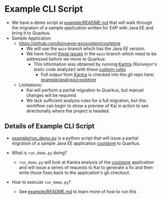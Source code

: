 # Example CLI Script

- We have a demo script at [example/README.md](/example/README.md) that will walk through the migration of a sample application written for EAP with Java EE and bring it to Quarkus.
- Sample Application
  - https://github.com/konveyor-ecosystem/coolstore
    - We will use the `main` branch which has the Java EE version.
    - We have found [these issues](https://github.com/jmle/kai-examples/blob/main/coolstore-examples/examples.md) in the `main` branch which need to be addressed before we move to Quarkus:
      - This information was obtained by running [Kantra](https://github.com/konveyor/kantra) (Konveyor's static code analyzer) with these [custom-rules](https://github.com/konveyor-ecosystem/kai/tree/main/kai_solution_server/samples/custom_rules)
        - Full output from [Kantra](https://github.com/konveyor/kantra) is checked into the git repo here: [example/analysis/coolstore](example/analysis/coolstore)
  - Limitations:
    - Kai will perform a partial migration to Quarkus, but manual changes will be required.
    - We lack sufficient analysis rules for a full migration, but this workflow can begin to show a preview of Kai in action to see directionally where the project is headed.

## Details of Example CLI Script

- [example/run_demo.py](example/run_demo.py) is a python script that will issue a partial migration of a sample Java EE application [coolstore](https://github.com/konveyor-ecosystem/coolstore) to Quarkus.
- What is `run_demo.py` doing?

  - `run_demo.py` will look at Kantra analysis of the [coolstore](https://github.com/konveyor-ecosystem/coolstore) application and will issue a series of requests to Kai to generate a fix and then write those fixes back to the application's git checkout.

- How to execute `run_demo.py`?
  - See [example/README.md](example/README.md) to learn more of how to run this
